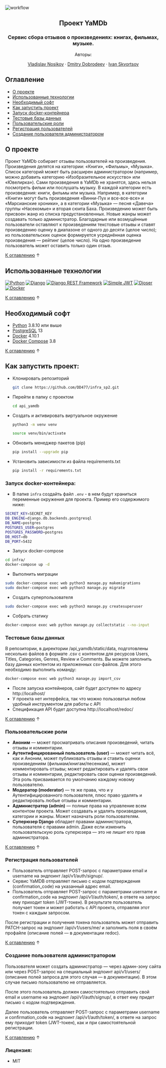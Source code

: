 ![workflow](https://github.com/DD477/yamdb_final/actions/workflows/yamdb_workflow.yaml/badge.svg)


<div align="center">
  
  ## Проект YaMDb
   ### Сервис сбора отзывов о произведениях: книгах, фильмах, музыке.
    
  Авторы:
  <p>
    
  [Vladislav Nosikov](https://github.com/Creepy-Panda)
    · 
  [Dmitry Dobrodeev](https://github.com/DD477)
    · 
  [Ivan Skvortsov](https://github.com/Ivan-Skvortsov)
  </p>
  
</div>


## Оглавление

* [О проекте](#о-проекте)
* [Использованные технологии](#использованные-технологии)
* [Необходимый софт](#необходимый-софт)
* [Как запустить проект](#как-запустить-проект)
* [Запуск docker-контейнера](#запуск-docker-контейнера)
* [Тестовые базы данных](#тестовые-базы-данных)
* [Пользовательские роли](#пользовательские-роли)
* [Регистрация пользователей](#регистрация-пользователей)
* [Создание пользователя администратором](#создание-пользователя-администратором)

## О проекте
Проект YaMDb собирает отзывы пользователей на произведения. Произведения делятся на категории: «Книги», «Фильмы», «Музыка». Список категорий может быть расширен администратором (например, можно добавить категорию «Изобразительное искусство» или «Ювелирка»).
Сами произведения в YaMDb не хранятся, здесь нельзя посмотреть фильм или послушать музыку.
В каждой категории есть произведения: книги, фильмы или музыка. Например, в категории «Книги» могут быть произведения «Винни-Пух и все-все-все» и «Марсианские хроники», а в категории «Музыка» — песня «Давеча» группы «Насекомые» и вторая сюита Баха.
Произведению может быть присвоен жанр из списка предустановленных. Новые жанры может создавать только администратор.
Благодарные или возмущённые пользователи оставляют к произведениям текстовые отзывы и ставят произведению оценку в диапазоне от одного до десяти (целое число); из пользовательских оценок формируется усреднённая оценка произведения — рейтинг (целое число). На одно произведение пользователь может оставить только один отзыв.

[К оглавлению](#оглавление) ↑

## Использованные технологии
[![Python](https://img.shields.io/badge/-Python-464646?style=flat-square&logo=Python)](https://www.python.org/)
[![Django](https://img.shields.io/badge/-Django-464646?style=flat-square&logo=Django)](https://www.djangoproject.com/)
[![Django REST Framework](https://img.shields.io/badge/-Django%20REST%20Framework-464646?style=flat-square&logo=Django%20REST%20Framework)](https://www.django-rest-framework.org/)
[![Simple JWT](https://img.shields.io/badge/-Simple_JWT-464646?style=flat-square)](https://django-rest-framework-simplejwt.readthedocs.io/en/latest/)
[![Djoser](https://img.shields.io/badge/-Djoser-464646?style=flat-square)](https://djoser.readthedocs.io/en/latest/getting_started.html)
[![Docker](https://img.shields.io/badge/-Docker-464646?style=flat-square&logo=docker)](https://www.docker.com/)

[К оглавлению](#оглавление) ↑

## Необходимый софт
- [Python](https://www.python.org/) 3.8.10 или выше
- [PostgreSQL](https://www.postgresql.org/) 13
- [Docker](https://www.docker.com/) 4.10.1
- [Docker Compose](https://docs.docker.com/compose/) 3.8

[К оглавлению](#оглавление) ↑

## Как запустить проект:
- Клонировать репозиторий 
   ```sh
   git clone https://github.com/DD477/infra_sp2.git
   ```
- Перейти в папку с проектом
   ```sh
   cd api_yamdb
   ```
- Cоздать и активировать виртуальное окружение
   ```sh
   python3 -m venv venv
   ```
   ```sh
   source venv/bin/activate
   ```
- Обновить менеджер пакетов (pip)
   ```sh
   pip install --upgrade pip
   ```
- Установить зависимости из файла requirements.txt
   ```sh
   pip install -r requirements.txt
   ```
   
### Запуск docker-контейнера:
- В папке `infra` создайть файл `.env` - в нем будут храниться переменные окружения для проекта. Пример его содержимого ниже:
```sh
SECRET_KEY=SECRET_KEY
DB_ENGINE=django.db.backends.postgresql
DB_NAME=postgres
POSTGRES_USER=postgres
POSTGRES_PASSWORD=postgres
DB_HOST=db
DB_PORT=5432
```
- Запуск docker-compose
```sh
cd infra/
docker-compose up -d
```
- Выполнить миграции
```sh
sudo docker-compose exec web python3 manage.py makemigrations 
sudo docker-compose exec web python3 manage.py migrate 
```
- Создать суперпользователя
```sh
sudo docker-compose exec web python3 manage.py createsuperuser 
```
- Собрать статику
```sh
docker-compose exec web python manage.py collectstatic --no-input 
```
### Тестовые базы данных
В репозитории, в директории /api_yamdb/static/data, подготовлены несколько файлов в формате .csv с контентом для ресурсов Users, Titles, Categories, Genres, Review и Comments. Вы можете заполнить базу данных контентом из приложенных csv-файлов. Для этого необходимо выполнить команду:
   ```sh
   docker-compose exec web python3 manage.py import_csv
   ```
- После запуска контейнеров, сайт будет доступен по адресу http://localhost/
- У проекта нет интерфейса, так что можно пользоватья любом удобный инструментом для работы с API
- Спецификация API будет доступна http://localhost/redoc/
   
[К оглавлению](#оглавление) ↑

### Пользовательские роли

- **Аноним** — может просматривать описания произведений, читать отзывы и комментарии.
- **Аутентифицированный пользователь (user)** — может читать всё, как и Аноним, может публиковать отзывы и ставить оценки произведениям (фильмам/книгам/песенкам), может комментировать отзывы; может редактировать и удалять свои отзывы и комментарии, редактировать свои оценки произведений. Эта роль присваивается по умолчанию каждому новому пользователю.
- **Модератор (moderator)** — те же права, что и у Аутентифицированного пользователя, плюс право удалять и редактировать любые отзывы и комментарии.
- **Администратор (admin)** — полные права на управление всем контентом проекта. Может создавать и удалять произведения, категории и жанры. Может назначать роли пользователям.
- **Суперюзер Django** обладает правами администратора, пользователя с правами admin. Даже если изменить пользовательскую роль суперюзера — это не лишит его прав администратора.

[К оглавлению](#оглавление) ↑

### Регистрация пользователей

- Пользователь отправляет POST-запрос с параметрами email и username на эндпоинт /api/v1/auth/signup/.
- Сервис YaMDB отправляет письмо с кодом подтверждения (confirmation_code) на указанный адрес email.
- Пользователь отправляет POST-запрос с параметрами username и confirmation_code на эндпоинт /api/v1/auth/token/, в ответе на запрос ему приходит token (JWT-токен).
В результате пользователь получает токен и может работать с API проекта, отправляя этот токен с каждым запросом.

После регистрации и получения токена пользователь может отправить PATCH-запрос на эндпоинт /api/v1/users/me/ и заполнить поля в своём профайле (описание полей — в документации redoc).

[К оглавлению](#оглавление) ↑

### Создание пользователя администратором

Пользователя может создать администратор — через админ-зону сайта или через POST-запрос на специальный эндпоинт api/v1/users/ (описание полей запроса для этого случая — в документации). В этом случае письмо пользователю не отправляется.

После этого пользователь должен самостоятельно отправить свой email и username на эндпоинт /api/v1/auth/signup/, в ответ ему придет письмо с кодом подтверждения.

Далее пользователь отправляет POST-запрос с параметрами username и confirmation_code на эндпоинт /api/v1/auth/token/, в ответе на запрос ему приходит token (JWT-токен), как и при самостоятельной регистрации.

[К оглавлению](#оглавление) ↑

### Лицензия:
- MIT
